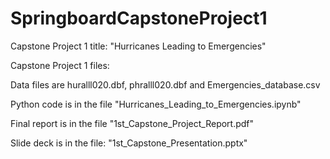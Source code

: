 # SpringboardCapstoneProject1

Capstone Project 1 title: "Hurricanes Leading to Emergencies"

Capstone Project 1 files:

Data files are huralll020.dbf, phralll020.dbf and Emergencies_database.csv

Python code is in the file "Hurricanes_Leading_to_Emergencies.ipynb"

Final report is in the file "1st_Capstone_Project_Report.pdf"

Slide deck is in the file: "1st_Capstone_Presentation.pptx" 
